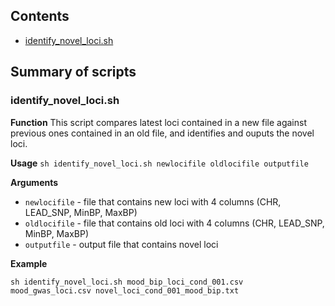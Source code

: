 ## Contents

* [identify_novel_loci.sh](#identify_novel_locish)

## Summary of scripts

### identify_novel_loci.sh

**Function**
This script compares latest loci contained in a new file against previous
ones contained in an old file, and identifies and ouputs the novel loci.

**Usage** ``sh identify_novel_loci.sh newlocifile oldlocifile outputfile``

**Arguments**
* `newlocifile` - file that contains new loci with 4 columns (CHR, LEAD_SNP, MinBP, MaxBP)
* `oldlocifile` - file that contains old loci with 4 columns (CHR, LEAD_SNP, MinBP, MaxBP)
* `outputfile`  - output file that contains novel loci

**Example**
```
sh identify_novel_loci.sh mood_bip_loci_cond_001.csv mood_gwas_loci.csv novel_loci_cond_001_mood_bip.txt
